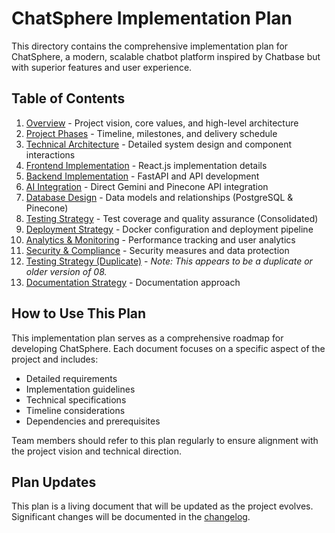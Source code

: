 # ChatSphere Implementation Plan

This directory contains the comprehensive implementation plan for ChatSphere, a modern, scalable chatbot platform inspired by Chatbase but with superior features and user experience.

## Table of Contents

1. [Overview](./01-overview.md) - Project vision, core values, and high-level architecture
2. [Project Phases](./02-project-phases.md) - Timeline, milestones, and delivery schedule
3. [Technical Architecture](./03-technical-architecture.md) - Detailed system design and component interactions
4. [Frontend Implementation](./04-frontend-implementation.md) - React.js implementation details
5. [Backend Implementation](./05-backend-implementation.md) - FastAPI and API development
6. [AI Integration](./06-ai-integration.md) - Direct Gemini and Pinecone API integration
7. [Database Design](./07-database-design.md) - Data models and relationships (PostgreSQL & Pinecone)
8. [Testing Strategy](./08-testing-strategy.md) - Test coverage and quality assurance (Consolidated)
9. [Deployment Strategy](./09-deployment-strategy.md) - Docker configuration and deployment pipeline
10. [Analytics & Monitoring](./10-analytics-monitoring.md) - Performance tracking and user analytics
11. [Security & Compliance](./11-security-compliance.md) - Security measures and data protection
12. [Testing Strategy (Duplicate)](./12-testing-strategy.md) - *Note: This appears to be a duplicate or older version of 08.*
13. [Documentation Strategy](./13-documentation-strategy.md) - Documentation approach

## How to Use This Plan

This implementation plan serves as a comprehensive roadmap for developing ChatSphere. Each document focuses on a specific aspect of the project and includes:

- Detailed requirements
- Implementation guidelines
- Technical specifications
- Timeline considerations
- Dependencies and prerequisites

Team members should refer to this plan regularly to ensure alignment with the project vision and technical direction.

## Plan Updates

This plan is a living document that will be updated as the project evolves. Significant changes will be documented in the [changelog](./changelog.md). 